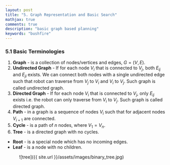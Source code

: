 ```yaml
---
layout: post
title: "5. Graph Representation and Basic Search"
mathjax: true
comments: true
description: "basic graph based planning"
keywords: "bushfire"
---  
```


### 5.1 Basic Terminologies  

1. **Graph** - is a collection of nodes/vertices and edges, $G = (V,E)$.  
2. **Undirected Graph** - If for each node $V_{i}$ that is connected to $V_{j}$, both $E_{ij}$ and $E_{ji}$ exists. We can connect both nodes with a single undirected edge such that robot can traverse from $V_{j}$ to $V_i$ and $V_i$ to $V_j$. Such graph is called undirected graph.
3. **Directed Graph** - If for each node $V_{i}$ that is connected to $V_{j}$, only $E_{ij}$ exists i.e. the robot can only traverse from $V_i$ to $V_j$. Such graph is called directed graph.
4. **Path** - in a graph is a sequence of nodes $V_i$ such that for adjacent nodes $V_{i+1}$ are connected.
5. **Cycle** - is a path of $n$ nodes, where $V_1 = V_n$.
6. **Tree** - is a directed graph with no cycles.
  * **Root** - is a special node which has no incoming edges.
  * **Leaf** - is a node with no children.
  
  &nbsp;&nbsp;&nbsp;&nbsp;&nbsp;&nbsp;&nbsp;&nbsp;&nbsp;&nbsp; ![tree]({{ site.url }}/assets/images/binary_tree.jpg) 


